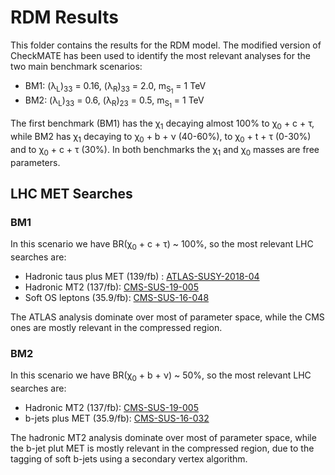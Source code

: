 # RDM Results

This folder contains the results for the RDM model. The modified version of CheckMATE has been used to identify the most relevant analyses
for the two main benchmark scenarios:

 * BM1: (&lambda;<sub>L</sub>)<sub>33</sub> = 0.16, (&lambda;<sub>R</sub>)<sub>33</sub> = 2.0, m<sub>S<sub>1</sub></sub> = 1 TeV
 * BM2: (&lambda;<sub>L</sub>)<sub>33</sub> = 0.6, (&lambda;<sub>R</sub>)<sub>23</sub> = 0.5, m<sub>S<sub>1</sub></sub> = 1 TeV

The first benchmark (BM1) has the &chi;<sub>1</sub> decaying almost 100% to &chi;<sub>0</sub> + c + &tau;, while BM2 has
&chi;<sub>1</sub> decaying to &chi;<sub>0</sub> + b  + &nu; (40-60%), to &chi;<sub>0</sub> + t  + &tau; (0-30%) and to &chi;<sub>0</sub> + c  + &tau; (30%).
In both benchmarks the &chi;<sub>1</sub> and &chi;<sub>0</sub> masses are free parameters.


## LHC MET Searches ##

### BM1 ###

In this scenario we have BR(&chi;<sub>0</sub> + c + &tau;) ~ 100%, so the most relevant LHC searches are:

 * Hadronic taus plus MET (139/fb) : [ATLAS-SUSY-2018-04](https://atlas.web.cern.ch/Atlas/GROUPS/PHYSICS/PAPERS/SUSY-2018-04/)
 * Hadronic MT2 (137/fb): [CMS-SUS-19-005](http://cms-results.web.cern.ch/cms-results/public-results/publications/SUS-19-005/index.html)
 * Soft OS leptons (35.9/fb): [CMS-SUS-16-048](http://cms-results.web.cern.ch/cms-results/public-results/publications/SUS-16-048/index.html)
 
The ATLAS analysis dominate over most of parameter space, while the CMS ones are mostly relevant in the compressed region.


### BM2 ###

In this scenario we have BR(&chi;<sub>0</sub> + b + &nu;) ~ 50%, so the most relevant LHC searches are:

 * Hadronic MT2 (137/fb): [CMS-SUS-19-005](http://cms-results.web.cern.ch/cms-results/public-results/publications/SUS-19-005/index.html)
 * b-jets plus MET (35.9/fb): [CMS-SUS-16-032](http://cms-results.web.cern.ch/cms-results/public-results/publications/SUS-16-032/index.html)
 
The hadronic MT2 analysis dominate over most of parameter space, while the b-jet plut MET is mostly relevant in the compressed region, due to the
tagging of soft b-jets using a secondary vertex algorithm.

